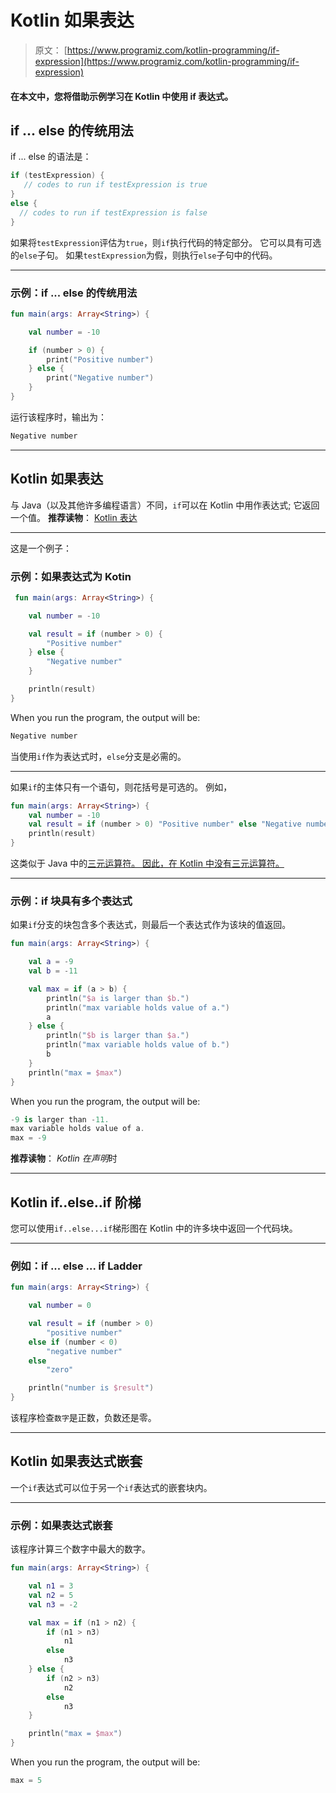 # Kotlin 如果表达

> 原文： [https://www.programiz.com/kotlin-programming/if-expression](https://www.programiz.com/kotlin-programming/if-expression)

#### 在本文中，您将借助示例学习在 Kotlin 中使用 if 表达式。

## if ... else 的传统用法

if ... else 的语法是：

```kt
if (testExpression) {
   // codes to run if testExpression is true
}
else {
  // codes to run if testExpression is false
}
```

如果将`testExpression`评估为`true`，则`if`执行代码的特定部分。 它可以具有可选的`else`子句。 如果`testExpression`为假，则执行`else`子句中的代码。

* * *

### 示例：if ... else 的传统用法

```kt
fun main(args: Array<String>) {

    val number = -10

    if (number > 0) {
        print("Positive number")
    } else {
        print("Negative number")
    }
}
```

运行该程序时，输出为：

```kt
Negative number

```

* * *

## Kotlin 如果表达

与 Java（以及其他许多编程语言）不同，`if`可以在 Kotlin 中用作表达式; 它返回一个值。 **推荐读物**： [Kotlin 表达](/kotlin-programming/statement-expression#expressions "Kotlin Expression")

* * *

这是一个例子：

### 示例：如果表达式为 Kotin

```kt
 fun main(args: Array<String>) {

    val number = -10

    val result = if (number > 0) {
        "Positive number"
    } else {
        "Negative number"
    }

    println(result)
}
```

When you run the program, the output will be:

```kt
Negative number

```

当使用`if`作为表达式时，`else`分支是必需的。

* * *

如果`if`的主体只有一个语句，则花括号是可选的。 例如，

```kt
fun main(args: Array<String>) {
    val number = -10
    val result = if (number > 0) "Positive number" else "Negative number"
    println(result)
}
```

这类似于 Java 中的[三元运算符。 因此，在 Kotlin 中没有三元运算符。](/java-programming/ternary-operator "Java ternary operator.")

* * *

### 示例：if 块具有多个表达式

如果`if`分支的块包含多个表达式，则最后一个表达式作为该块的值返回。

```kt
fun main(args: Array<String>) {

    val a = -9
    val b = -11

    val max = if (a > b) {
        println("$a is larger than $b.")
        println("max variable holds value of a.")
        a
    } else {
        println("$b is larger than $a.")
        println("max variable holds value of b.")
        b
    }
    println("max = $max")
}

```

When you run the program, the output will be:

```kt
-9 is larger than -11.
max variable holds value of a.
max = -9
```

**推荐读物**： *Kotlin 在声明*时

* * *

## Kotlin if..else..if 阶梯

您可以使用`if..else...if`梯形图在 Kotlin 中的许多块中返回一个代码块。

* * *

### 例如：if ... else ... if Ladder

```kt
fun main(args: Array<String>) {

    val number = 0

    val result = if (number > 0)
        "positive number"
    else if (number < 0)
        "negative number"
    else 
        "zero"

    println("number is $result")
}

```

该程序检查`数字`是正数，负数还是零。

* * *

## Kotlin 如果表达式嵌套

一个`if`表达式可以位于另一个`if`表达式的嵌套块内。

* * *

### 示例：如果表达式嵌套

该程序计算三个数字中最大的数字。

```kt
fun main(args: Array<String>) {

    val n1 = 3
    val n2 = 5
    val n3 = -2

    val max = if (n1 > n2) {
        if (n1 > n3)
            n1
        else
            n3
    } else {
        if (n2 > n3)
            n2
        else
            n3
    }

    println("max = $max")
}
```

When you run the program, the output will be:

```kt
max = 5

```
